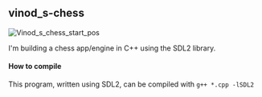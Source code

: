 ## vinod_s-chess

![Vinod_s_chess_start_pos](https://user-images.githubusercontent.com/25525969/169702504-f16411e7-7742-439a-a8f1-39dbd83b0720.png)





I'm building a chess app/engine in C++ using the SDL2 library.



#### How to compile

This program, written using SDL2, can be compiled with `g++ *.cpp -lSDL2`





